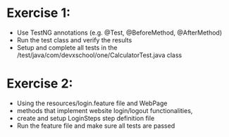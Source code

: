 # Exercise 1: #
* Use TestNG annotations (e.g. @Test, @BeforeMethod, @AfterMethod)
* Run the test class and verify the results
* Setup and complete all tests in the /test/java/com/devxschool/one/CalculatorTest.java class

# Exercise 2: #
* Using the resources/login.feature file and WebPage 
* methods that implement website login/logout functionalities, 
* create and setup LoginSteps step definition file
* Run the feature file and make sure all tests are passed
